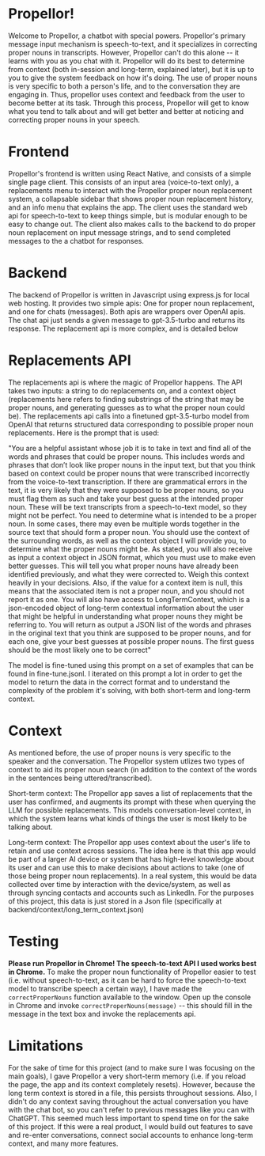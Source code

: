 # Propellor!

Welcome to Propellor, a chatbot with special powers. Propellor's primary message input mechanism is speech-to-text, and it specializes in correcting proper nouns in transcripts. However, Propellor can't do this alone -- it learns with you as you chat with it. Propellor will do its best to determine from context (both in-session and long-term, explained later), but it is up to you to give the system feedback on how it's doing. The use of proper nouns is very specific to both a person's life, and to the conversation they are engaging in. Thus, propellor uses context and feedback from the user to become better at its task. Through this process, Propellor will get to know what you tend to talk about and will get better and better at noticing and correcting proper nouns in your speech.

# Frontend

Propellor's frontend is written using React Native, and consists of a simple single page client. This consists of an input area (voice-to-text only), a replacements menu to interact with the Propellor proper noun replacement system, a collapsable sidebar that shows proper noun replacement history, and an info menu that explains the app. The client uses the standard web api for speech-to-text to keep things simple, but is modular enough to be easy to change out. The client also makes calls to the backend to do proper noun replacement on input message strings, and to send completed messages to the a chatbot for responses. 

# Backend

The backend of Propellor is written in Javascript using express.js for local web hosting. It provides two simple apis: One for proper noun replacement, and one for chats (messages). Both apis are wrappers over OpenAI apis. The chat api just sends a given message to gpt-3.5-turbo and returns its response. The replacement api is more complex, and is detailed below

# Replacements API

The replacements api is where the magic of Propellor happens. The API takes two inputs: a string to do replacements on, and a context object (replacements here refers to finding substrings of the string that may be proper nouns, and generating guesses as to what the proper noun could be). The replacements api calls into a finetuned gpt-3.5-turbo model from OpenAI that returns structured data corresponding to possible proper noun replacements. Here is the prompt that is used:

"You are a helpful assistant whose job it is to take in text and find all of the words and phrases that could be proper nouns. This includes words and phrases that don’t look like proper nouns in the input text, but that you think based on context could be proper nouns that were transcribed incorrectly from the voice-to-text transcription. If there are grammatical errors in the text, it is very likely that they were supposed to be proper nouns, so you must flag them as such and take your best guess at the intended proper noun. These will be text transcripts from a speech-to-text model, so they might not be perfect. You need to determine what is intended to be a proper noun. In some cases, there may even be multiple words together in the source text that should form a proper noun. You should use the context of the surrounding words, as well as the context object I will provide you, to determine what the proper nouns might be. As stated, you will also receive as input a context object in JSON format, which you must use to make even better guesses. This will tell you what proper nouns have already been identified previously, and what they were corrected to. Weigh this context heavily in your decisions. Also, if the value for a context item is null, this means that the associated item is not a proper noun, and you should not report it as one. You will also have access to LongTermContext, which is a json-encoded object of long-term contextual information about the user that might be helpful in understanding what proper nouns they might be referring to. You will return as output a JSON list of the words and phrases in the original text that you think are supposed to be proper nouns, and for each one, give your best guesses at possible proper nouns. The first guess should be the most likely one to be correct"

The model is fine-tuned using this prompt on a set of examples that can be found in fine-tune.jsonl. I iterated on this prompt a lot in order to get the model to return the data in the correct format and to understand the complexity of the problem it's solving, with both short-term and long-term context.

# Context

As mentioned before, the use of proper nouns is very specific to the speaker and the conversation. The Propellor system utlizes two types of context to aid its proper noun search (in addition to the context of the words in the sentences being uttered/transcribed). 

Short-term context: The Propellor app saves a list of replacements that the user has confirmed, and augments its prompt with these when querying the LLM for possible replacements. This models conversation-level context, in which the system learns what kinds of things the user is most likely to be talking about.

Long-term context: The Propellor app uses context about the user's life to retain and use context across sessions. The idea here is that this app would be part of a larger AI device or system that has high-level knowledge about its user and can use this to make decisions about actions to take (one of those being proper noun replacements). In a real system, this would be data collected over time by interaction with the device/system, as well as through syncing contacts and accounts such as LinkedIn. For the purposes of this project, this data is just stored in a Json file (specifically at backend/context/long_term_context.json)

# Testing

<b>Please run Propellor in Chrome! The speech-to-text API I used works best in Chrome.</b> To make the proper noun functionality of Propellor easier to test (i.e. without speech-to-text, as it can be hard to force the speech-to-text model to transcribe speech a certain way), I have made the `correctProperNouns` function available to the window. Open up the console in Chrome and invoke `correctProperNouns(message)` -- this should fill in the message in the text box and invoke the replacements api.

# Limitations

For the sake of time for this project (and to make sure I was focusing on the main goals), I gave Propellor a very short-term memory (i.e. if you reload the page, the app and its context completely resets). However, because the long term context is stored in a file, this persists throughout sessions. Also, I didn't do any context saving throughout the actual conversation you have with the chat bot, so you can't refer to previous messages like you can with ChatGPT. This seemed much less important to spend time on for the sake of this project. If this were a real product, I would build out features to save and re-enter conversations, connect social accounts to enhance long-term context, and many more features.